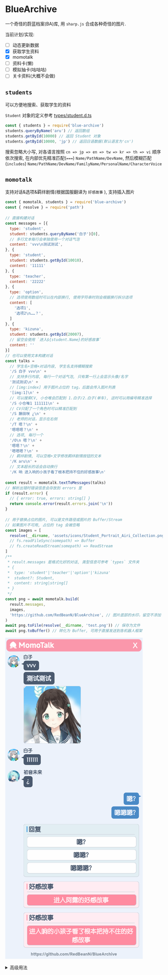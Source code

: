 # BlueArchive

一个奇怪的蔚蓝档案(BA)库, 用 `sharp.js` 合成各种奇怪的图片.

当前计划/实现:

- [ ] 动态更新数据
- [x] 获取学生资料
- [x] momotalk
- [ ] 资料卡(懒)
- [ ] 模拟抽卡(咕咕咕)
- [ ] 关卡资料(大概不会做)

## `students`

可以方便地搜索、获取学生的资料

`Student` 对象的定义参考 [types/student.d.ts](types/student.d.ts)

```js
const { students } = require('blue-archive')
students.queryByName('aru') // 返回数组
students.getById(10000) // 返回 Student 对象
students.getById(10000, 'jp') // 返回日语数据(默认语言为'cn')
```

搜索忽略大小写, 对各语言按照 `cn => jp => en => tw => kr => th => vi` 顺序依次搜索, 在内部优先精准匹配(`===`) `Name/PathName/DevName`, 然后模糊匹配(`includes`) `Name/PathName/DevName/FamilyName/PersonalName/CharacterVoice`

## `momotalk`

支持对话&选项&羁绊剧情(根据国服翻译为 `好感故事` ), 支持插入图片

```js
const { momotalk, students } = require('blue-archive')
const { resolve } = require('path')

// 直接构建对话
const messages = [{
  type: 'student',
  student: students.queryByName('白子')[0],
  // 多行文本每行会单独使用一个对话气泡
  content: 'vvv\n测试测试',
}, {
  type: 'student',
  student: students.getById(10010),
  content: '11111'
}, {
  type: 'teacher',
  content: '22222'
}, {
  type: 'option',
  // 选项使用数组时可以在内部换行, 使用字符串时则会根据换行拆分选项
  content: [
    '选项1',
    '选项2\n……？',
  ]
}, {
  type: 'kizuna',
  student: students.getById(20007),
  // 留空会使用 `进入${student.Name}的好感故事`
  content: ''
}]
// 也可以使用文本构建对话
const talks =
  // 学生名+空格+对话内容, 学生名支持模糊搜索
  '/S 白子 vvv\n' +
  // 支持多行内容, 每行一个对话气泡, 只有第一行上会显示头像/名字
  '测试测试\n' +
  // [img:index] 用于图片占位的 tag，后面会传入图片列表
  '[img:1]\n' +
  // 可以搜索CV, 小仓唯会匹配到 1.白子/2.白子(单车), 这时可以用编号精准选择
  '/S 小仓唯1 111111\n' +
  // CV只配了一个角色时可以精准匹配到
  '/S 藤田咲 ¿\n' +
  // 老师的对话，显示在右侧
  '/T 嗯？\n' +
  '嗯嗯嗯？\n' +
  // 选项, 每行一个
  '/O\n 嗯？\n' +
  '嗯嗯？\n' +
  '嗯嗯嗯？\n' +
  // 羁绊剧情, 可以空格+文字修改羁绊剧情按钮的文本
  '/K aru\n' +
  // 文本超长的话会自动换行
  '/K 响 进入响的小孩子看了根本把持不住的好感故事\n'

const result = momotalk.textToMessages(talks)
// 解析出错时错误信息会存放到 errors 里
if (result.error) {
  // { error: true, errors: string[] }
  return console.error(result.errors.join('\n'))
}

// 用于替换占位的图片, 可以是文件路径或图片的 Buffer/Stream
// 如果图片不可用, 占位的 tag 会被忽略
const images = [
  resolve(__dirname, 'assets/icons/Student_Portrait_Airi_Collection.png'),
  // fs.readFileSync(somepath) => Buffer
  // fs.createReadStream(somepath) => ReadStream
]
/**
 * result.messages 是格式化好的对话, 类型信息可参考 `types` 文件夹
 * {
 *  type: 'student'|'teacher'|'option'|'kizuna'
 *  student?: Student,
 *  content: string|string[]
 * }
 */
const png = await momotalk.build(
  result.messages,
  images,
  'https://github.com/RedBeanN/BlueArchive', // 图片底部的水印，留空不添加
)
await png.toFile(resolve(__dirname, 'test.png')) // 保存为文件
await png.toBuffer() // 转化为 Buffer, 可用于直接发送到各机器人框架
```

![example](docs/assets/example-momotalk.png)

<details>
<summary>高级用法</summary>

### 设置标题文字

目前可以设置的内容有 `Momotalk顶部标题` `回复标题` `羁绊标题`

```js
const { momotalk } = require('blue-archive')
momotalk.setConfig({
  title: 'MomoTalk',
  kizunaTitle: '好感故事',
  optionTitle: '回复'
})
```

### 自定义学生

对话列表的 `student` 值只要有 `Name` 和 `CollectionTexture` / `Icon` 之一就可以被识别, `CollectionTexture` 是内置的数据自带的, 会自动搜索对应的路径.

你可以自行添加更多学生(其他游戏的角色/群友等), 只需要添加 `{ Name, Icon }` 对象作为额外的数据.

```js
const specialStudents = [{
  Name: '巧克力',
  Icon: '/path/to/巧克力.png' // 同样可以是 Buffer/Stream
}, {
  Name: '香子兰',
  Icon: '/path/to/香子兰.png'
}]
// 如果使用文本构建, 你需要告诉 `momotalk.textFromMessages`, 重名时 `specialStudents` 会被优先选择
const result = momotalk.textFromMessages(talks, specialStudents)
// 自己构建对话时, 作为 `student` 传入即可
const messages = [{
  type: 'student',
  student: {
    Name: '群主',
    Icon: '群主头像'
  },
  content: '我准备女装了！'
}]
// 之后正常生成图片
const png = await momotalk.build(messages)
// ...

```

如果你需要生成多次自定义学生的图片, 你可以使用 `customStudents` 加载学生列表
```js
const { customStudents } = require('blue-archive')
customStudents.load([{
  Name: '巧克力',
  Icon: '/path/to/巧克力.png' // 同样可以是 Buffer/Stream
}, {
  Name: '香子兰',
  Icon: '/path/to/香子兰.png'
}])

// 查看已有的学生
const myStudents = customStudents.get()
// 这个数组可以直接增删改查
myStudents.splice(0)

```

之后再生成图片时, 就不需要每次都传入这个数组了

注意这样做会使 `students.queryByName` 优先查询到自定义学生, 你需要自行处理重名问题和过滤查询结果
</details>
